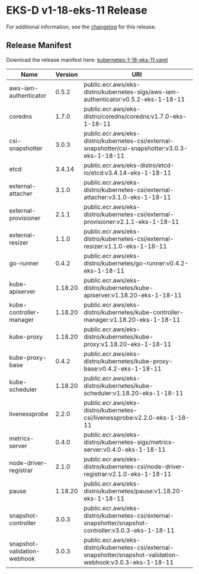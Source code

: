 # EKS-D v1-18-eks-11 Release

For additional information, see the [changelog](CHANGELOG-v1-18-eks-11.md) for this release.

## Release Manifest
Download the release manifest here: [kubernetes-1-18-eks-11.yaml](https://distro.eks.amazonaws.com/kubernetes-1-18/kubernetes-1-18-eks-11.yaml)

| Name | Version | URI |
|------|---------|-----|
| aws-iam-authenticator | 0.5.2 | public.ecr.aws/eks-distro/kubernetes-sigs/aws-iam-authenticator:v0.5.2-eks-1-18-11 |
| coredns | 1.7.0 | public.ecr.aws/eks-distro/coredns/coredns:v1.7.0-eks-1-18-11 |
| csi-snapshotter | 3.0.3 | public.ecr.aws/eks-distro/kubernetes-csi/external-snapshotter/csi-snapshotter:v3.0.3-eks-1-18-11 |
| etcd | 3.4.14 | public.ecr.aws/eks-distro/etcd-io/etcd:v3.4.14-eks-1-18-11 |
| external-attacher | 3.1.0 | public.ecr.aws/eks-distro/kubernetes-csi/external-attacher:v3.1.0-eks-1-18-11 |
| external-provisioner | 2.1.1 | public.ecr.aws/eks-distro/kubernetes-csi/external-provisioner:v2.1.1-eks-1-18-11 |
| external-resizer | 1.1.0 | public.ecr.aws/eks-distro/kubernetes-csi/external-resizer:v1.1.0-eks-1-18-11 |
| go-runner | 0.4.2 | public.ecr.aws/eks-distro/kubernetes/go-runner:v0.4.2-eks-1-18-11 |
| kube-apiserver | 1.18.20 | public.ecr.aws/eks-distro/kubernetes/kube-apiserver:v1.18.20-eks-1-18-11 |
| kube-controller-manager | 1.18.20 | public.ecr.aws/eks-distro/kubernetes/kube-controller-manager:v1.18.20-eks-1-18-11 |
| kube-proxy | 1.18.20 | public.ecr.aws/eks-distro/kubernetes/kube-proxy:v1.18.20-eks-1-18-11 |
| kube-proxy-base | 0.4.2 | public.ecr.aws/eks-distro/kubernetes/kube-proxy-base:v0.4.2-eks-1-18-11 |
| kube-scheduler | 1.18.20 | public.ecr.aws/eks-distro/kubernetes/kube-scheduler:v1.18.20-eks-1-18-11 |
| livenessprobe | 2.2.0 | public.ecr.aws/eks-distro/kubernetes-csi/livenessprobe:v2.2.0-eks-1-18-11 |
| metrics-server | 0.4.0 | public.ecr.aws/eks-distro/kubernetes-sigs/metrics-server:v0.4.0-eks-1-18-11 |
| node-driver-registrar | 2.1.0 | public.ecr.aws/eks-distro/kubernetes-csi/node-driver-registrar:v2.1.0-eks-1-18-11 |
| pause | 1.18.20 | public.ecr.aws/eks-distro/kubernetes/pause:v1.18.20-eks-1-18-11 |
| snapshot-controller | 3.0.3 | public.ecr.aws/eks-distro/kubernetes-csi/external-snapshotter/snapshot-controller:v3.0.3-eks-1-18-11 |
| snapshot-validation-webhook | 3.0.3 | public.ecr.aws/eks-distro/kubernetes-csi/external-snapshotter/snapshot-validation-webhook:v3.0.3-eks-1-18-11 |
